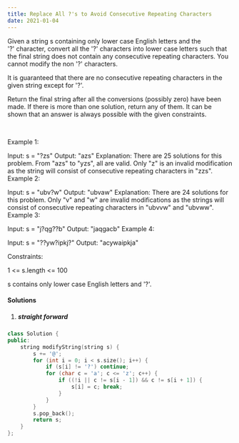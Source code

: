 ```yaml
---
title: Replace All ?'s to Avoid Consecutive Repeating Characters
date: 2021-01-04
---
```

Given a string s containing only lower case English letters and the '?' character, convert all the '?' characters into lower case letters such that the final string does not contain any consecutive repeating characters. You cannot modify the non '?' characters.

It is guaranteed that there are no consecutive repeating characters in the given string except for '?'.

Return the final string after all the conversions (possibly zero) have been made. If there is more than one solution, return any of them. It can be shown that an answer is always possible with the given constraints.

 

Example 1:

Input: s = "?zs"
Output: "azs"
Explanation: There are 25 solutions for this problem. From "azs" to "yzs", all are valid. Only "z" is an invalid modification as the string will consist of consecutive repeating characters in "zzs".
Example 2:

Input: s = "ubv?w"
Output: "ubvaw"
Explanation: There are 24 solutions for this problem. Only "v" and "w" are invalid modifications as the strings will consist of consecutive repeating characters in "ubvvw" and "ubvww".
Example 3:

Input: s = "j?qg??b"
Output: "jaqgacb"
Example 4:

Input: s = "??yw?ipkj?"
Output: "acywaipkja"
 

Constraints:

1 <= s.length <= 100

s contains only lower case English letters and '?'.



#### Solutions

1. ##### straight forward

```cpp
class Solution {
public:
    string modifyString(string s) {
        s += '@';
        for (int i = 0; i < s.size(); i++) {
            if (s[i] != '?') continue;
            for (char c = 'a'; c <= 'z'; c++) {
                if ((!i || c != s[i - 1]) && c != s[i + 1]) {
                    s[i] = c; break;
                }
            }
        }
        s.pop_back();
        return s;
    }
};
````